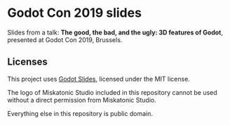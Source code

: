 # Godot Con 2019 slides

Slides from a talk: **The good, the bad, and the ugly: 3D features of Godot**, presented at Godot Con 2019, Brussels.

## Licenses

This project uses [Godot Slides](https://github.com/GDquest/godot-slides), licensed under the MIT license.

The logo of Miskatonic Studio included in this repository cannot be used without a direct permission from Miskatonic Studio.

Everything else in this repository is public domain.
